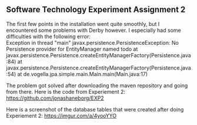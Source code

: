 ## Software Technology Experiment Assignment 2

The first few points in the installation went quite smoothly, but I encountered some problems with Derby however. I especially had some difficulties with the following error:  
  Exception in thread "main" javax.persistence.PersistenceException: No Persistence provider for EntityManager named todo
    at javax.persistence.Persistence.createEntityManagerFactory(Persistence.java:84)
    at javax.persistence.Persistence.createEntityManagerFactory(Persistence.java:54)
    at de.vogella.jpa.simple.main.Main.main(Main.java:17)
 
The problem got solved after downloading the maven repository and going from there. Here is the code from Experiement 2:
https://github.com/jonashaneborg/EXP2

Here is a screenshot of the database tables that were created after doing Experiement 2:
https://imgur.com/a/4yooYYO
